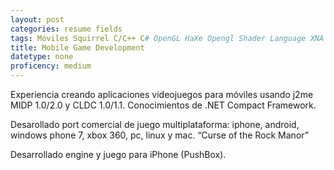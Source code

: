 ```yaml
---
layout: post
categories: resume fields
tags: Móviles Squirrel C/C++ C# OpenGL HaXe Opengl Shader Language XNA Juegos java kotlin
title: Mobile Game Development
datetype: none
proficency: medium
---
```


Experiencia creando aplicaciones videojuegos para móviles usando j2me MIDP 1.0/2.0 y CLDC 1.0/1.1. Conocimientos de .NET Compact Framework.

Desarollado port comercial de juego multiplataforma: iphone, android, windows phone 7, xbox 360, pc, linux y mac. “Curse of the Rock Manor”

Desarrollado engine y juego para iPhone (PushBox).